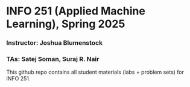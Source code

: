 # INFO 251 (Applied Machine Learning), Spring 2025
### Instructor: Joshua Blumenstock
### TAs: Satej Soman, Suraj R. Nair

This github repo contains all student materials (labs + problem sets) for INFO 251. 
